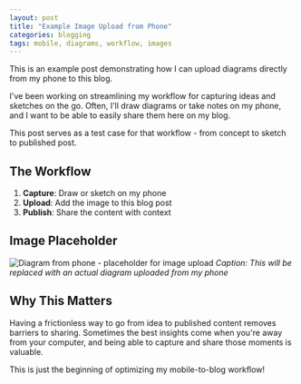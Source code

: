 ```yaml
---
layout: post
title: "Example Image Upload from Phone"
categories: blogging
tags: mobile, diagrams, workflow, images
---
```


This is an example post demonstrating how I can upload diagrams directly from my phone to this blog. 

I've been working on streamlining my workflow for capturing ideas and sketches on the go. Often, I'll draw diagrams or take notes on my phone, and I want to be able to easily share them here on my blog.

This post serves as a test case for that workflow - from concept to sketch to published post.

## The Workflow

1. **Capture**: Draw or sketch on my phone
2. **Upload**: Add the image to this blog post
3. **Publish**: Share the content with context

## Image Placeholder

<!-- TODO: Replace this placeholder with the actual image upload -->
![Diagram from phone - placeholder for image upload](../images/placeholder-phone-diagram.png)
*Caption: This will be replaced with an actual diagram uploaded from my phone*

## Why This Matters

Having a frictionless way to go from idea to published content removes barriers to sharing. Sometimes the best insights come when you're away from your computer, and being able to capture and share those moments is valuable.

This is just the beginning of optimizing my mobile-to-blog workflow!